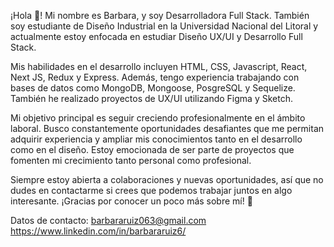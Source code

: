 ¡Hola 👋! Mi nombre es Barbara, y soy Desarrolladora Full Stack. También soy estudiante de Diseño Industrial en la Universidad Nacional del Litoral y actualmente estoy enfocada en estudiar Diseño UX/UI y Desarrollo Full Stack.

Mis habilidades en el desarrollo incluyen HTML, CSS, Javascript, React, Next JS, Redux y Express. Además, tengo experiencia trabajando con bases de datos como MongoDB, Mongoose, PosgreSQL y Sequelize. También he realizado proyectos de UX/UI utilizando Figma y Sketch.

Mi objetivo principal es seguir creciendo profesionalmente en el ámbito laboral. Busco constantemente oportunidades desafiantes que me permitan adquirir experiencia y ampliar mis conocimientos tanto en el desarrollo como en el diseño. Estoy emocionada de ser parte de proyectos que fomenten mi crecimiento tanto personal como profesional.

Siempre estoy abierta a colaboraciones y nuevas oportunidades, así que no dudes en contactarme si crees que podemos trabajar juntos en algo interesante. ¡Gracias por conocer un poco más sobre mí! 🎯

Datos de contacto: 
barbararuiz063@gmail.com
https://www.linkedin.com/in/barbararuiz6/
